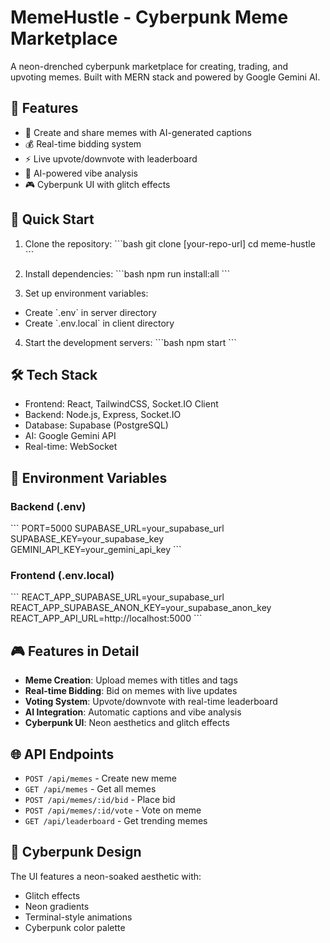 # MemeHustle - Cyberpunk Meme Marketplace

A neon-drenched cyberpunk marketplace for creating, trading, and upvoting memes. Built with MERN stack and powered by Google Gemini AI.

## 🌟 Features

- 🎨 Create and share memes with AI-generated captions
- 💰 Real-time bidding system
- ⚡ Live upvote/downvote with leaderboard
- 🤖 AI-powered vibe analysis
- 🎮 Cyberpunk UI with glitch effects

## 🚀 Quick Start

1. Clone the repository:
\`\`\`bash
git clone [your-repo-url]
cd meme-hustle
\`\`\`

2. Install dependencies:
\`\`\`bash
npm run install:all
\`\`\`

3. Set up environment variables:
- Create \`.env\` in server directory
- Create \`.env.local\` in client directory

4. Start the development servers:
\`\`\`bash
npm start
\`\`\`

## 🛠️ Tech Stack

- Frontend: React, TailwindCSS, Socket.IO Client
- Backend: Node.js, Express, Socket.IO
- Database: Supabase (PostgreSQL)
- AI: Google Gemini API
- Real-time: WebSocket

## 🎯 Environment Variables

### Backend (.env)
\`\`\`
PORT=5000
SUPABASE_URL=your_supabase_url
SUPABASE_KEY=your_supabase_key
GEMINI_API_KEY=your_gemini_api_key
\`\`\`

### Frontend (.env.local)
\`\`\`
REACT_APP_SUPABASE_URL=your_supabase_url
REACT_APP_SUPABASE_ANON_KEY=your_supabase_anon_key
REACT_APP_API_URL=http://localhost:5000
\`\`\`

## 🎮 Features in Detail

- **Meme Creation**: Upload memes with titles and tags
- **Real-time Bidding**: Bid on memes with live updates
- **Voting System**: Upvote/downvote with real-time leaderboard
- **AI Integration**: Automatic captions and vibe analysis
- **Cyberpunk UI**: Neon aesthetics and glitch effects

## 🌐 API Endpoints

- `POST /api/memes` - Create new meme
- `GET /api/memes` - Get all memes
- `POST /api/memes/:id/bid` - Place bid
- `POST /api/memes/:id/vote` - Vote on meme
- `GET /api/leaderboard` - Get trending memes

## 🎨 Cyberpunk Design

The UI features a neon-soaked aesthetic with:
- Glitch effects
- Neon gradients
- Terminal-style animations
- Cyberpunk color palette 